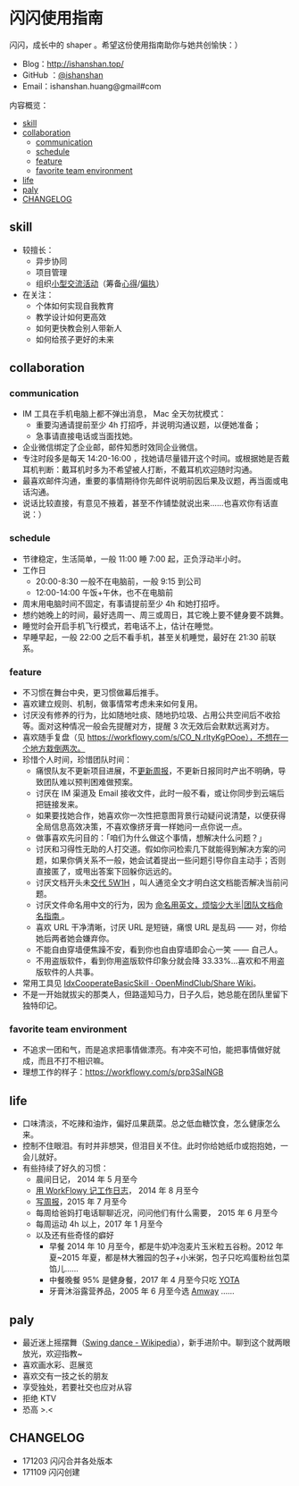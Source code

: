 

# 闪闪使用指南

闪闪，成长中的 shaper 。希望这份使用指南助你与她共创愉快：）

- Blog：http://ishanshan.top/
- GitHub ：[@ishanshan](https://github.com/ishanshan/)
- Email：ishanshan.huang@gmail#com

内容概览：

<!-- START doctoc generated TOC please keep comment here to allow auto update -->
<!-- DON'T EDIT THIS SECTION, INSTEAD RE-RUN doctoc TO UPDATE -->

  - [skill](#skill)
  - [collaboration](#collaboration)
    - [communication](#communication)
    - [schedule](#schedule)
    - [feature](#feature)
    - [favorite team environment](#favorite-team-environment)
  - [life](#life)
  - [paly](#paly)
  - [CHANGELOG](#changelog)

<!-- END doctoc generated TOC please keep comment here to allow auto update -->

## skill

- 较擅长：
	- 异步协同
	- 项目管理
	- 组织[小型交流活动](http://ishanshan.top/community/IdxActivity.html)（筹备[心得](http://openmindclub.qiniudn.com/ishanshan/ResCommunity/HbCAPEMeetupOrganizer.pdf)/[偏执](http://openmindclub.qiniudn.com/ishanshan/ResCommunity/OpinionActivity1506-ishanshan.pdf)）
- 在关注：
	- 个体如何实现自我教育
	- 教学设计如何更高效
	- 如何更快教会别人带新人
	- 如何给孩子更好的未来

## collaboration


### communication


- IM 工具在手机电脑上都不弹出消息， Mac 全天勿扰模式：
    - 重要沟通请提前至少 4h 打招呼，并说明沟通议题，以便她准备；
    - 急事请直接电话或当面找她。
- 企业微信绑定了企业邮，邮件知悉时效同企业微信。
- 专注时段多是每天 14:20-16:00 ，找她请尽量错开这个时间。或根据她是否戴耳机判断：戴耳机时多为不希望被人打断，不戴耳机欢迎随时沟通。
- 最喜欢邮件沟通，重要的事情期待你先邮件说明前因后果及议题，再当面或电话沟通。
- 说话比较直接，有意见不掖着，甚至不作铺垫就说出来……也喜欢你有话直说：）


### schedule

- 节律稳定，生活简单，一般 11:00 睡 7:00 起，正负浮动半小时。
- 工作日
    - 20:00-8:30 一般不在电脑前，一般 9:15 到公司
    - 12:00-14:00 午饭+午休，也不在电脑前
- 周末用电脑时间不固定，有事请提前至少 4h 和她打招呼。
- 想约她晚上的时间，最好选周一、周三或周日，其它晚上要不健身要不跳舞。
- 睡觉时会开启手机飞行模式，若电话不上，估计在睡觉。
- 早睡早起，一般 22:00 之后不看手机，甚至关机睡觉，最好在 21:30 前联系。



### feature


- 不习惯在舞台中央，更习惯做幕后推手。
- 喜欢建立规则、机制，做事情常考虑未来如何复用。
- 讨厌没有修养的行为，比如随地吐痰、随地扔垃圾、占用公共空间后不收拾等。面对这种情况一般会先提醒对方，提醒 3 次无效后会默默远离对方。
- 喜欢随手复盘（见 https://workflowy.com/s/CO_N.rltyKgPOoe），不想在一个地方栽倒两次。
- 珍惜个人时间，珍惜团队时间：
	- 痛恨队友不更新项目进展，不[更新周报](http://ishanshan.top/selfedu/TipsWeekly.html)，不更新日报同时产出不明确，导致团队难以预判困难做预案。
	- 讨厌在 IM 渠道及 Email 接收文件，此时一般不看，或让你同步到云端后把链接发来。
	- 如果要找她合作，她喜欢你一次性把意图背景行动疑问说清楚，以便获得全局信息高效决策，不喜欢像挤牙膏一样她问一点你说一点。
	- 做事喜欢先问目的：「咱们为什么做这个事情，想解决什么问题？」 
	- 讨厌和习得性无助的人打交道。假如你问检索几下就能得到解决方案的问题，如果你俩关系不一般，她会试着提出一些问题引导你自主动手；否则直接匿了，或甩出答案下回躲你远远的。
	- 讨厌文档开头未[交代 5W1H](https://github.com/OpenMindClub/Share/wiki/HbDoc) ，叫人通览全文才明白这文档能否解决当前问题。
	- 讨厌文件命名用中文的行为，因为 [命名用英文，烦恼少大半|团队文档命名指南 ](http://ishanshan.top/community/HbDocName.html)。
	- 喜欢 URL 干净清晰，讨厌 URL 是短链，痛恨 URL 是乱码 —— 对，你给她后两者她会嫌弃你。
	- 不能自由穿墙便焦躁不安，看到你也自由穿墙即会心一笑 —— 自己人。
	- 不用盗版软件，看到你用盗版软件印象分就会降 33.33%...喜欢和不用盗版软件的人共事。
- 常用工具见 [IdxCooperateBasicSkill · OpenMindClub/Share Wiki](https://github.com/OpenMindClub/Share/wiki/IdxCooperateBasicSkill)。
- 不是一开始就拔尖的那类人，但路遥知马力，日子久后，她总能在团队里留下独特印记。

### favorite team environment

- 不追求一团和气，而是追求把事情做漂亮。有冲突不可怕，能把事情做好就成，而且不打不相识嘛。
- 理想工作的样子：https://workflowy.com/s/prp3SaINGB

## life



- 口味清淡，不吃辣和油炸，偏好瓜果蔬菜。总之低血糖饮食，怎么健康怎么来。
- 控制不住眼泪。有时并非想哭，但泪目关不住。此时你给她纸巾或抱抱她，一会儿就好。
- 有些持续了好久的习惯：
	- 晨间日记， 2014 年 5 月至今
	- [用 WorkFlowy 记工作日志](http://ishanshan.top/selfedu/HbOutputOwetoWorkFlowy.html)， 2014 年 8 月至今
	- [写周报](http://ishanshan.top/selfedu/TipsWeekly.html)，2015 年 7 月至今
	- 每周给爸妈打电话聊聊近况，问问他们有什么需要， 2015 年 6 月至今
	- 每周运动 4h 以上，2017 年 1 月至今
	- 以及还有些奇怪的癖好
		- 早餐 2014 年 10 月至今，都是牛奶冲泡麦片玉米粒五谷粉。2012 年夏~2015 年夏，都是林大雅园的包子+小米粥，包子只吃鸡蛋粉丝包菜馅儿……
		- 中餐晚餐 95% 是健身餐，2017 年 4 月至今只吃 [YOTA](http://www.yotafood.com/)
		- 牙膏沐浴露营养品，2005 年 6 月至今选 [Amway](http://www.amway.com/)  ……


## paly



- 最近迷上摇摆舞（[Swing dance - Wikipedia](https://en.wikipedia.org/wiki/Swing_(dance))），新手进阶中。聊到这个就两眼放光，欢迎指教~
- 喜欢画水彩、逛展览
- 喜欢交有一技之长的朋友
- 享受独处，若要社交也应对从容
- 拒绝 KTV
- 恐高 >.<


## CHANGELOG 

- 171203 闪闪合并各处版本
- 171109 闪闪创建

